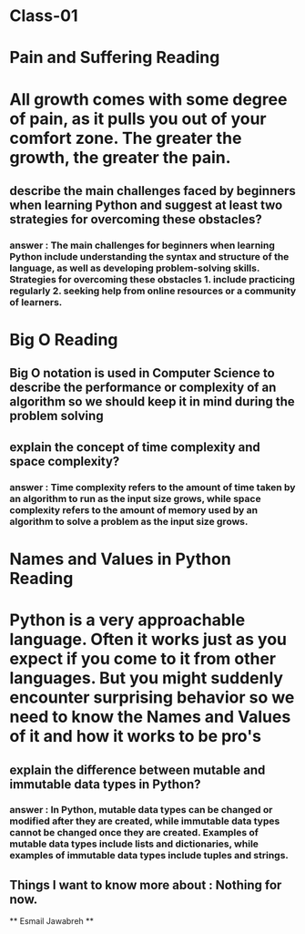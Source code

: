 # Class-01

# Pain and Suffering Reading
# All growth comes with some degree of pain, as it pulls you out of your comfort zone. The greater the growth, the greater the pain.

## describe the main challenges faced by beginners when learning Python and suggest at least two strategies for overcoming these obstacles?
### answer : The main challenges for beginners when learning Python include understanding the syntax and structure of the language, as well as developing problem-solving skills. Strategies for overcoming these obstacles 1. include practicing regularly 2. seeking help from online resources or a community of learners.

# Big O Reading
## Big O notation is used in Computer Science to describe the performance or complexity of an algorithm so we should keep it in mind during the problem solving
## explain the concept of time complexity and space complexity?
### answer : Time complexity refers to the amount of time taken by an algorithm to run as the input size grows, while space complexity refers to the amount of memory used by an algorithm to solve a problem as the input size grows.

# Names and Values in Python Reading
# Python is a very approachable language. Often it works just as you expect if you come to it from other languages. But you might suddenly encounter surprising behavior so we need to know the Names and Values of it and how it works to be pro's

## explain the difference between mutable and immutable data types in Python?

### answer : In Python, mutable data types can be changed or modified after they are created, while immutable data types cannot be changed once they are created. Examples of mutable data types include lists and dictionaries, while examples of immutable data types include tuples and strings.

## Things I want to know more about : Nothing for now.

** Esmail Jawabreh **
